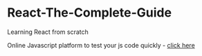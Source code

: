# React-The-Complete-Guide
Learning React from scratch

Online Javascript platform to test your js code quickly - [click here](https://jsbin.com/?js,output)